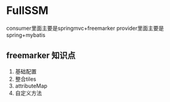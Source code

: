 # FullSSM
consumer里面主要是springmvc+freemarker
provider里面主要是spring+mybatis

## freemarker 知识点
1. 基础配置
2. 整合tiles
3. attributeMap
4. 自定义方法

